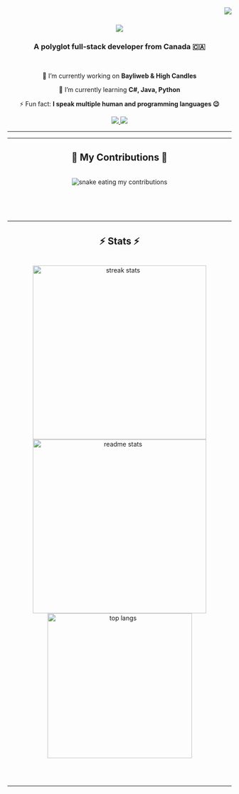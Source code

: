 <img align="right" src="https://visitor-badge.laobi.icu/badge?page_id=rasuldadashbayli.rasuldadashbayli" />

<h1 align="center">
    <img src="https://readme-typing-svg.herokuapp.com/?font=Righteous&size=35&center=true&vCenter=true&width=500&height=70&duration=4000&lines=Hi+There!+👋;+I'm+Rasul+Dadashbayli!;" />
</h1>

<h3 align="center">A polyglot full-stack developer from Canada 🇨🇦</h3>

<br/>

<div align="center">
 
 🔭 I’m currently working on **Bayliweb & High Candles**
 
 🌱 I’m currently learning **C#, Java, Python**

⚡ Fun fact: **I speak multiple human and programming languages 😉**

 </div>
 
<div align="center"> 
  <a href="[https://linkedin.com/in/rasuldadashbayli](https://www.linkedin.com/in/rasul-dadashbayli-a860601bb/)" target="_blank">
    <img src="https://img.shields.io/badge/LinkedIn-0077B5?style=for-the-badge&logo=linkedin&logoColor=white" target="_blank" />
  </a>
  <a href="https://rasulbayli.com" target="_blank">
     <img src="https://img.shields.io/badge/Portfolio-FF5722?style=for-the-badge&logo=todoist&logoColor=white" target="_blank" />
  </a>
</div>

 <hr/>
 

<hr/>

<div align="center">
  <h2>🐍 My Contributions 🐍</h2>
  <br>
  <img alt="snake eating my contributions" src="https://raw.githubusercontent.com/rasuldadashbayli/rasuldadashbayli/output/github-contribution-grid-snake.svg" />
  
  <br/><br/><br/>
</div>

<hr/>

<h2 align="center">⚡ Stats ⚡</h2>
<br>
<div align=center>
  <img width=390 src="https://github-readme-streak-stats-salesp07.vercel.app/?user=rasuldadashbayli&count_private=true&theme=react&border_radius=10" alt="streak stats"/>
  <img width=390 src="https://github-readme-stats-salesp07.vercel.app/api?username=rasuldadashbayli&count_private=true&show_icons=true&theme=react&rank_icon=github&border_radius=10" alt="readme stats" />
  <br/>
  <img width=325 align="center" src="https://github-readme-stats-salesp07.vercel.app/api/top-langs/?username=rasuldadashbayli&hide=HTML&langs_count=8&layout=compact&theme=react&border_radius=10&size_weight=0.5&count_weight=0.5&exclude_repo=github-readme-stats" alt="top langs" />
</div>

<br/><br/>

<hr/>

<br/>

<div align="center">
</div>
